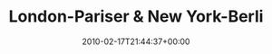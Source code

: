 ---
retweeted: false
source: <a href="http://twitter.com" rel="nofollow">Twitter Web Client</a>
entities:
  hashtags: []
  symbols: []
  user_mentions:
  - name: Leipzig Symfony UG
    screen_name: lsdug
    indices:
    - '51'
    - '57'
    id_str: '71606223'
    id: '71606223'
  urls: []
display_text_range:
- '0'
- '78'
favorite_count: '0'
id_str: '9252605979'
truncated: false
retweet_count: '0'
id: '9252605979'
created_at: Wed Feb 17 21:44:37 +0000 2010
favorited: false
full_text: London-Pariser & New York-Berliner Zuwachs für die [@lsdug](https://twitter.com/lsdug)
  Reisegruppe. Yuhuuu.
lang: de
tags:
- pesos:twitter
date: '2010-02-17T21:44:37+00:00'
src: https://twitter.com/bascht/status/9252605979
original_url: https://twitter.com/bascht/status/9252605979
type: twitter_tweet
text: London-Pariser & New York-Berliner Zuwachs für die [@lsdug](https://twitter.com/lsdug)
  Reisegruppe. Yuhuuu.
title: London-Pariser & New York-Berli

---